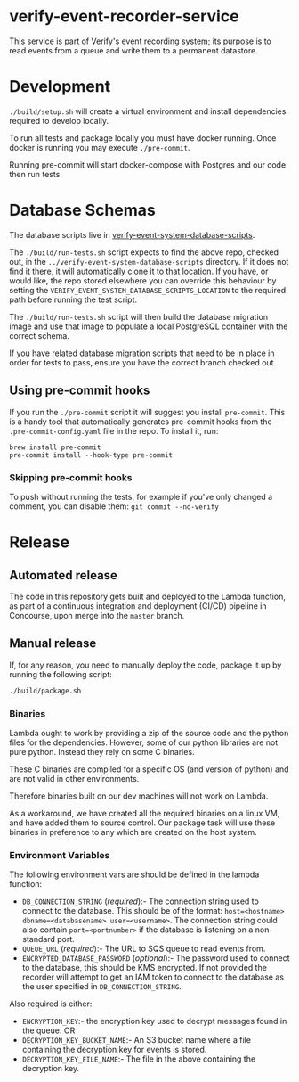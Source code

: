 # verify-event-recorder-service
This service is part of Verify's event recording system; its purpose is to read events from a queue and write them to a
 permanent datastore.

# Development
```./build/setup.sh``` will create a virtual environment and install dependencies required to develop locally.

To run all tests and package locally you must have docker running. Once docker is running you may execute
```./pre-commit```.

Running pre-commit will start docker-compose with Postgres and our code then run tests.

# Database Schemas

The database scripts live in [verify-event-system-database-scripts](https://github.com/alphagov/verify-event-system-database-scripts).

The `./build/run-tests.sh` script expects to find the above repo, checked out, in the `../verify-event-system-database-scripts`
directory. If it does not find it there, it will automatically clone it to that location. If you have, or would like, the repo stored elsewhere
you can override this behaviour by setting the `VERIFY_EVENT_SYSTEM_DATABASE_SCRIPTS_LOCATION` to the required path before running
the test script.

The `./build/run-tests.sh` script will then build the database migration image and use that image to populate a local
PostgreSQL container with the correct schema.

If you have related database migration scripts that need to be in place in order for tests to pass, ensure you 
have the correct branch checked out.

## Using pre-commit hooks

If you run the `./pre-commit` script it will suggest you install `pre-commit`.
This is a handy tool that automatically generates pre-commit hooks from the
`.pre-commit-config.yaml` file in the repo.  To install it, run:

```
brew install pre-commit
pre-commit install --hook-type pre-commit
```

### Skipping pre-commit hooks

To push without running the tests, for example if you've only changed a comment, you can disable them:
`git commit --no-verify`

# Release

## Automated release

The code in this repository gets built and deployed to the Lambda function, as part of a continuous
integration and deployment (CI/CD) pipeline in Concourse, upon merge into the `master` branch.

## Manual release

If, for any reason, you need to manually deploy the code, package it up by running the following
script:

```bash
./build/package.sh
```

### Binaries

Lambda ought to work by providing a zip of the source code and the python files for the dependencies.
However, some of our python libraries are not pure python. Instead they rely on some C binaries.

These C binaries are compiled for a specific OS (and version of python) and are not valid in other environments.

Therefore binaries built on our dev machines will not work on Lambda.

As a workaround, we have created all the required binaries on a linux VM, and have added them to source control. Our
package task will use these binaries in preference to any which are created on the host system.

### Environment Variables

The following environment vars are should be defined in the lambda function:

* `DB_CONNECTION_STRING` (_required_):- The connection string used to connect to the database. This should be of the format:
`host=<hostname> dbname=<databasename> user=<username>`. The connection string could also contain `port=<portnumber>` if the database is listening on a non-standard port.
* `QUEUE_URL` (_required_):- The URL to SQS queue to read events from.
* `ENCRYPTED_DATABASE_PASSWORD` (_optional_):- The password used to connect to the database, this should be KMS encrypted. If not provided the recorder
will attempt to get an IAM token to connect to the database as the user specified in `DB_CONNECTION_STRING`.

Also required is either:
* `ENCRYPTION_KEY`:- the encryption key used to decrypt messages found in the queue.
OR
* `DECRYPTION_KEY_BUCKET_NAME`:- An S3 bucket name where a file containing the decryption key for events is stored.
* `DECRYPTION_KEY_FILE_NAME`:- The file in the above containing the decryption key.
